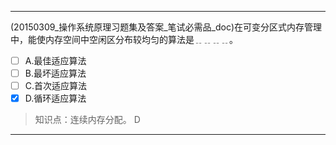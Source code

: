 ---
(20150309_操作系统原理习题集及答案_笔试必需品_doc)在可变分区式内存管理中，能使内存空间中空闲区分布较均匀的算法是﹎﹎﹎﹎。
- [ ] A.最佳适应算法 
- [ ] B.最坏适应算法 
- [ ] C.首次适应算法 
- [x] D.循环适应算法

> 知识点：连续内存分配。
> D

---